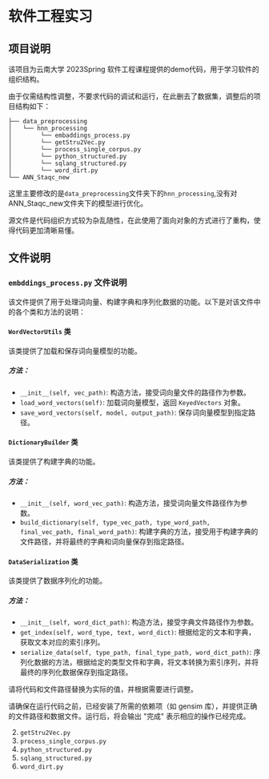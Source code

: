 # 软件工程实习

## 项目说明

该项目为云南大学 2023Spring 软件工程课程提供的demo代码，用于学习软件的组织结构。

由于仅需结构性调整，不要求代码的调试和运行，在此删去了数据集，调整后的项目结构如下：
```
├── data_preprocessing  
│   └── hnn_processing  
│        └── embaddings_process.py  
│        └── getStru2Vec.py
│        └── process_single_corpus.py
│        └── python_structured.py
│        └── sqlang_structured.py
│        └── word_dirt.py
└── ANN_Staqc_new 
```
这里主要修改的是`data_preprocessing`文件夹下的`hnn_processing`,没有对ANN_Staqc_new文件夹下的模型进行优化。

源文件是代码组织方式较为杂乱随性，在此使用了面向对象的方式进行了重构，使得代码更加清晰易懂。

## 文件说明

### `embddings_process.py` 文件说明

该文件提供了用于处理词向量、构建字典和序列化数据的功能。以下是对该文件中的各个类和方法的说明：

#### `WordVectorUtils` 类

该类提供了加载和保存词向量模型的功能。

##### 方法：

- `__init__(self, vec_path)`: 构造方法，接受词向量文件的路径作为参数。
- `load_word_vectors(self)`: 加载词向量模型，返回 `KeyedVectors` 对象。
- `save_word_vectors(self, model, output_path)`: 保存词向量模型到指定路径。

#### `DictionaryBuilder` 类

该类提供了构建字典的功能。

##### 方法：

- `__init__(self, word_vec_path)`: 构造方法，接受词向量文件路径作为参数。
- `build_dictionary(self, type_vec_path, type_word_path, final_vec_path, final_word_path)`: 构建字典的方法，接受用于构建字典的文件路径，并将最终的字典和词向量保存到指定路径。

#### `DataSerialization` 类

该类提供了数据序列化的功能。

##### 方法：

- `__init__(self, word_dict_path)`: 构造方法，接受字典文件路径作为参数。
- `get_index(self, word_type, text, word_dict)`: 根据给定的文本和字典，获取文本对应的索引序列。
- `serialize_data(self, type_path, final_type_path, word_dict_path)`: 序列化数据的方法，根据给定的类型文件和字典，将文本转换为索引序列，并将最终的序列化数据保存到指定路径。

请将代码和文件路径替换为实际的值，并根据需要进行调整。

请确保在运行代码之前，已经安装了所需的依赖项（如 gensim 库），并提供正确的文件路径和数据文件。运行后，将会输出 "完成" 表示相应的操作已经完成。

2. `getStru2Vec.py`
3. `process_single_corpus.py`
4. `python_structured.py`
5. `sqlang_structured.py`
6. `word_dirt.py`